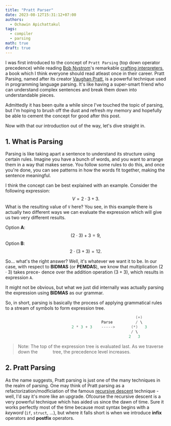 ```yaml
---
title: "Pratt Parser"
date: 2023-08-12T15:31:12+07:00
authors:
  - Ochawin Apichattakul
tags:
  - compiler
  - parsing
math: true
draft: true
---
```

I was first introduced to the concept of `Pratt Parsing` (top down operator precedence) while reading [Bob Nystrom](https://journal.stuffwithstuff.com/)'s remarkable [crafting interpreters](https://craftinginterpreters.com/), a book which I think everyone should read atleast once in their career. Pratt Parsing, named after its creator [Vaughan Pratt](https://en.wikipedia.org/wiki/Vaughan_Pratt), is a powerful technique used in programming language parsing. It's like having a super-smart friend who can understand complex sentences and break them down into understandable pieces.

Admittedly it has been quite a while since I've touched the topic of parsing, but I'm hoping to brush off the dust and refresh my memory and hopefully be able to cement the concept for good after this post.

Now with that our introduction out of the way, let's dive straight in.

## 1. What is Parsing
Parsing is like taking apart a sentence to understand its structure using certain rules. Imagine you have a bunch of words, and you want to arrange them in a way that makes sense. You follow some rules to do this, and once you're done, you can see patterns in how the words fit together, making the sentence meaningful.

I think the concept can be best explained with an example. Consider the following expression:
$$
V = 2 \cdot 3 + 3.
$$
What is the resulting value of `V` here? You see, in this example there is actually two different ways we can evaluate the expression which will give us two very different results.

Option **A**:
$$
(2 \cdot 3) + 3 = 9,
$$
Option **B**:
$$
2 \cdot (3 + 3) = 12.
$$

So... what's the right answer? Well, it's whatever we want it to be. In our case, with respect to **BIDMAS** (or **PEMDAS**), we know that multiplication $(2 \cdot 3)$ takes prece-
dence over the addition operation $(3 + 3)$, which results in expression `A`.

It might not be obvious, but what we just did internally was actually parsing the expression using **BIDMAS** as our grammar. 

So, in short, parsing is basically the process of applying grammatical rules to a stream of symbols to form expression tree.

```c
                                                         (+)
                                          Parse          / \
                             2 * 3 + 3    ----->       (*)   3
                                                       / \
                                                      2   3
```       
<blockquote>
Note: The top of the expression tree is evaluated last. As we traverse down the 
&nbsp;&nbsp;&nbsp;&nbsp;&nbsp;&nbsp;&nbsp;&nbsp;&nbsp;&nbsp;&nbsp;tree, the precedence level increases.
</blockquote>

## 2. Pratt Parsing
As the name suggests, Pratt parsing is just one of the many techniques in the realm of parsing. One may think of Pratt parsing as a refactorization/modficiation of the famous [recursive descent](https://en.wikipedia.org/wiki/Recursive_descent_parser) technique - well, I'd say it's more like an upgrade. Ofcourse the recursive descent is a very powerful technique which has aided us since the dawn of time. Sure it works perfectly most of the time because most syntax begins with a *keyword* (`if`, `struct`, ...), but where it falls short is when we introduce **infix** operators and **postfix** operators.